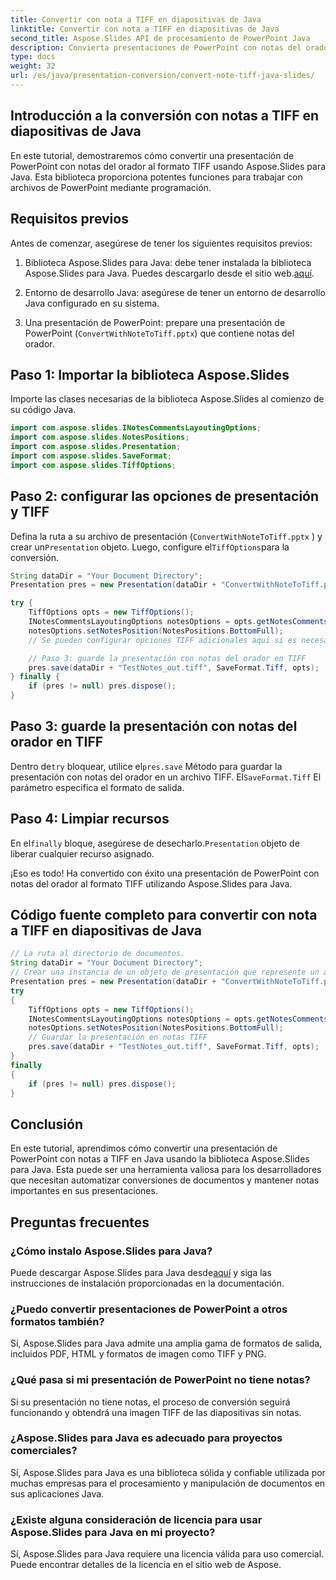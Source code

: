 ```yaml
---
title: Convertir con nota a TIFF en diapositivas de Java
linktitle: Convertir con nota a TIFF en diapositivas de Java
second_title: Aspose.Slides API de procesamiento de PowerPoint Java
description: Convierta presentaciones de PowerPoint con notas del orador al formato TIFF en Java sin esfuerzo usando Aspose.Slides. Siga nuestra guía paso a paso con código fuente para una conversión de documentos perfecta.
type: docs
weight: 32
url: /es/java/presentation-conversion/convert-note-tiff-java-slides/
---
```


## Introducción a la conversión con notas a TIFF en diapositivas de Java

En este tutorial, demostraremos cómo convertir una presentación de PowerPoint con notas del orador al formato TIFF usando Aspose.Slides para Java. Esta biblioteca proporciona potentes funciones para trabajar con archivos de PowerPoint mediante programación.

## Requisitos previos

Antes de comenzar, asegúrese de tener los siguientes requisitos previos:

1.  Biblioteca Aspose.Slides para Java: debe tener instalada la biblioteca Aspose.Slides para Java. Puedes descargarlo desde el sitio web.[aquí](https://downloads.aspose.com/slides/java).

2. Entorno de desarrollo Java: asegúrese de tener un entorno de desarrollo Java configurado en su sistema.

3. Una presentación de PowerPoint: prepare una presentación de PowerPoint (`ConvertWithNoteToTiff.pptx`) que contiene notas del orador.

## Paso 1: Importar la biblioteca Aspose.Slides

Importe las clases necesarias de la biblioteca Aspose.Slides al comienzo de su código Java.

```java
import com.aspose.slides.INotesCommentsLayoutingOptions;
import com.aspose.slides.NotesPositions;
import com.aspose.slides.Presentation;
import com.aspose.slides.SaveFormat;
import com.aspose.slides.TiffOptions;
```

## Paso 2: configurar las opciones de presentación y TIFF

Defina la ruta a su archivo de presentación (`ConvertWithNoteToTiff.pptx` ) y crear un`Presentation` objeto. Luego, configure el`TiffOptions`para la conversión.

```java
String dataDir = "Your Document Directory";
Presentation pres = new Presentation(dataDir + "ConvertWithNoteToTiff.pptx");

try {
    TiffOptions opts = new TiffOptions();
    INotesCommentsLayoutingOptions notesOptions = opts.getNotesCommentsLayouting();
    notesOptions.setNotesPosition(NotesPositions.BottomFull);
    // Se pueden configurar opciones TIFF adicionales aquí si es necesario

    // Paso 3: guarde la presentación con notas del orador en TIFF
    pres.save(dataDir + "TestNotes_out.tiff", SaveFormat.Tiff, opts);
} finally {
    if (pres != null) pres.dispose();
}
```

## Paso 3: guarde la presentación con notas del orador en TIFF

 Dentro de`try` bloquear, utilice el`pres.save` Método para guardar la presentación con notas del orador en un archivo TIFF. El`SaveFormat.Tiff` El parámetro especifica el formato de salida.

## Paso 4: Limpiar recursos

 En el`finally` bloque, asegúrese de desecharlo.`Presentation` objeto de liberar cualquier recurso asignado.

¡Eso es todo! Ha convertido con éxito una presentación de PowerPoint con notas del orador al formato TIFF utilizando Aspose.Slides para Java.

## Código fuente completo para convertir con nota a TIFF en diapositivas de Java

```java
// La ruta al directorio de documentos.
String dataDir = "Your Document Directory";
// Crear una instancia de un objeto de presentación que represente un archivo de presentación
Presentation pres = new Presentation(dataDir + "ConvertWithNoteToTiff.pptx");
try
{
	TiffOptions opts = new TiffOptions();
	INotesCommentsLayoutingOptions notesOptions = opts.getNotesCommentsLayouting();
	notesOptions.setNotesPosition(NotesPositions.BottomFull);
	// Guardar la presentación en notas TIFF
	pres.save(dataDir + "TestNotes_out.tiff", SaveFormat.Tiff, opts);
}
finally
{
	if (pres != null) pres.dispose();
}
```

## Conclusión

En este tutorial, aprendimos cómo convertir una presentación de PowerPoint con notas a TIFF en Java usando la biblioteca Aspose.Slides para Java. Esta puede ser una herramienta valiosa para los desarrolladores que necesitan automatizar conversiones de documentos y mantener notas importantes en sus presentaciones.

## Preguntas frecuentes

### ¿Cómo instalo Aspose.Slides para Java?

 Puede descargar Aspose.Slides para Java desde[aquí](https://releases.aspose.com/slides/java/) y siga las instrucciones de instalación proporcionadas en la documentación.

### ¿Puedo convertir presentaciones de PowerPoint a otros formatos también?

Sí, Aspose.Slides para Java admite una amplia gama de formatos de salida, incluidos PDF, HTML y formatos de imagen como TIFF y PNG.

### ¿Qué pasa si mi presentación de PowerPoint no tiene notas?

Si su presentación no tiene notas, el proceso de conversión seguirá funcionando y obtendrá una imagen TIFF de las diapositivas sin notas.

### ¿Aspose.Slides para Java es adecuado para proyectos comerciales?

Sí, Aspose.Slides para Java es una biblioteca sólida y confiable utilizada por muchas empresas para el procesamiento y manipulación de documentos en sus aplicaciones Java.

### ¿Existe alguna consideración de licencia para usar Aspose.Slides para Java en mi proyecto?

Sí, Aspose.Slides para Java requiere una licencia válida para uso comercial. Puede encontrar detalles de la licencia en el sitio web de Aspose.